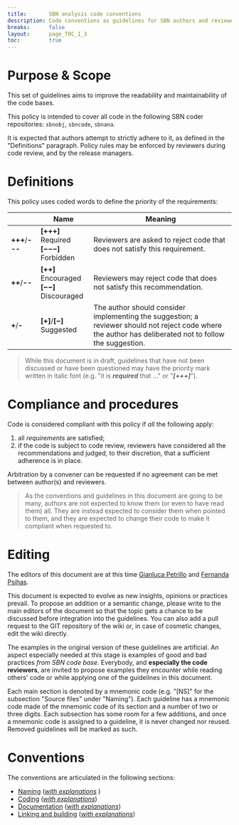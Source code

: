 ```yaml
---
title:       SBN analysis code conventions
description: Code conventions as guidelines for SBN authors and reviewers.
breaks:      false
layout:      page_TOC_1_3
toc:         true
---
```



#   Purpose & Scope ##################################################################


This set of guidelines aims to improve the readability and maintainability of
the code bases.

This policy is intended to cover all code in the following SBN coder repositories:
`sbnobj`, `sbncode`, `sbnana`.

It is expected that authors attempt to strictly adhere to it,
as defined in the "Definitions" paragraph.
Policy rules may be enforced by reviewers during code review, and by the
release managers.



#   Definitions   ##############################################################

This policy uses coded words to define the priority of the requirements:

|                 | Name                                           | Meaning  |
| --------------- | ---------------------------------------------- | -------- |
| **+++**/**---** | **[+++]** Required <br/> **[−−−]** Forbidden   | Reviewers are asked to reject code that does not satisfy this requirement.     |
| **++**/**--**   | **[++]** Encouraged <br/> **[−−]** Discouraged | Reviewers may reject code that does not satisfy this recommendation. |
| **+**/**-**     | **[+]**/**[−]** Suggested                      | The author should consider implementing the suggestion; a reviewer should not reject code where the author has deliberated not to follow the suggestion.|

> While this document is in draft, guidelines that have not been
> discussed or have been questioned may have the priority mark written
> in italic font (e.g. "it is _**required**_ that ..." or "**_[+++]_**").



#   Compliance and procedures   ################################################

Code is considered compliant with this policy if _all_ the following apply:

1. all _requirements_ are satisfied;
2. if the code is subject to code review, reviewers have considered all the
   recommendations and judged, to their discretion, that a sufficient adherence
   is in place.

Arbitration by a convener can be requested if no agreement can be met between author(s) and
reviewers.

> As the conventions and guidelines in this document are going to be many,
authors are not expected to know them (or even to have read them) all.
They are instead expected to consider them when pointed to them, and they are
expected to change their code to make it compliant when requested to.


#   Editing   ##################################################################

The editors of this document are at this time
[Gianluca Petrillo](mailto:petrillo@slac.stanford.edu) and
[Fernanda Psihas](mailto:psihas@fnal.gov).

This document is expected to evolve as new insights, opinions or practices
prevail. To propose an addition or a semantic change, please write to the main
editors of the document so that the topic gets a chance to be discussed before
integration into the guidelines.
You can also add a pull request to the GIT repository of the wiki or,
in case of cosmetic changes, edit the wiki directly.

The examples in the original version of these guidelines are artificial.
An aspect especially needed at this stage is examples of good and bad practices
_from SBN code base_. Everybody, and **especially the code reviewers**,
are invited to propose examples they encounter while reading others' code or
while applying one of the guidelines in this document.

Each main section is denoted by a mnemonic code (e.g. "[NS]" for the subsection
"Source files" under "Naming"). Each guideline has a mnemonic code made of the
mnemonic code of its section and a number of two or three digits.
Each subsection has some room for a few additions, and once a mnemonic code is
assigned to a guideline, it is never changed nor reused.
Removed guidelines will be marked as such.



#   Conventions   ##############################################################

The conventions are articulated in the following sections:

* [Naming](CodingConventionsList.md#naming-conventions) ([_with explanations_](CodingConventionsExplained.md#naming-conventions) )
* [Coding](CodingConventionsList.md#coding) ([_with explanations_](CodingConventionsExplained.md#coding))
* [Documentation](CodingConventionsList.md#documentation) ([_with explanations_](CodingConventionsExplained.md#documentation))
* [Linking and building](CodingConventionsList.md#linking-and-building) ([_with explanations_](CodingConventionsExplained.md#linking-and-building))

